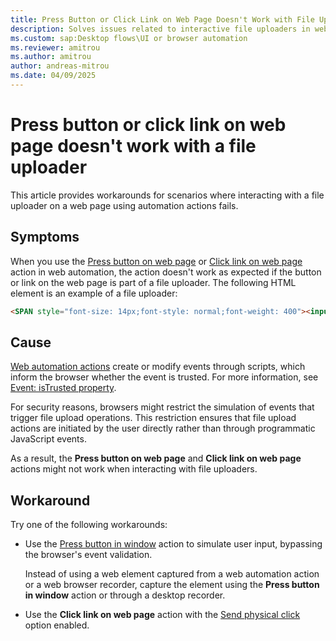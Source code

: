 ```yaml
---
title: Press Button or Click Link on Web Page Doesn't Work with File Uploader
description: Solves issues related to interactive file uploaders in web automation.
ms.custom: sap:Desktop flows\UI or browser automation
ms.reviewer: amitrou
ms.author: amitrou
author: andreas-mitrou
ms.date: 04/09/2025
---
```

# Press button or click link on web page doesn't work with a file uploader

This article provides workarounds for scenarios where interacting with a file uploader on a web page using automation actions fails.

## Symptoms

When you use the [Press button on web page](/power-automate/desktop-flows/actions-reference/webautomation#pressbuttonbase) or [Click link on web page](/power-automate/desktop-flows/actions-reference/webautomation#clickbase) action in web automation, the action doesn't work as expected if the button or link on the web page is part of a file uploader. The following HTML element is an example of a file uploader:

```html
<SPAN style="font-size: 14px;font-style: normal;font-weight: 400"><input type="file" /></SPAN>
```

## Cause

[Web automation actions](/power-automate/desktop-flows/actions-reference/webautomation) create or modify events through scripts, which inform the browser whether the event is trusted. For more information, see [Event: isTrusted property](https://developer.mozilla.org/en-US/docs/Web/API/Event/isTrusted).

For security reasons, browsers might restrict the simulation of events that trigger file upload operations. This restriction ensures that file upload actions are initiated by the user directly rather than through programmatic JavaScript events.

As a result, the **Press button on web page** and **Click link on web page** actions might not work when interacting with file uploaders.

## Workaround

Try one of the following workarounds:

- Use the [Press button in window](/power-automate/desktop-flows/actions-reference/uiautomation#pressbutton) action to simulate user input, bypassing the browser's event validation.

    Instead of using a web element captured from a web automation action or a web browser recorder, capture the element using the **Press button in window** action or through a desktop recorder.

- Use the **Click link on web page** action with the [Send physical click](/power-automate/desktop-flows/how-to/send-physical-clicks-web-element) option enabled.
